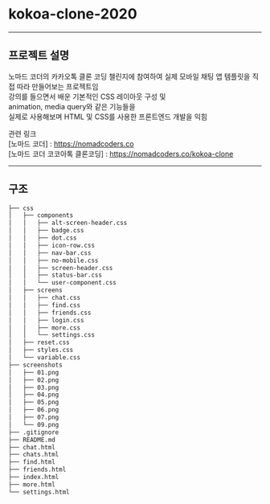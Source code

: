 # kokoa-clone-2020

-----------------------------------------------------------------------------
## 프로젝트 설명  
노마드 코더의 카카오톡 클론 코딩 챌린지에 참여하여 
실제 모바일 채팅 앱 템플릿을 직접 따라 만들어보는 프로젝트임   
강의를 들으면서 배운 기본적인 CSS 레이아웃 구성 및   
animation, media query와 같은 기능들을       
실제로 사용해보며 HTML 및 CSS를 사용한 프론트엔드 개발을 익힘   
        
        
관련 링크   
[노마드 코더] :  https://nomadcoders.co   
[노마드 코더 코코아톡 클론코딩] : https://nomadcoders.co/kokoa-clone  
  
  
-----------------------------------------------------------------------------
## 구조  

```bash
├── css
│   ├── components
│   │   ├── alt-screen-header.css
│   │   ├── badge.css
│   │   ├── dot.css
│   │   ├── icon-row.css
│   │   ├── nav-bar.css
│   │   ├── no-mobile.css
│   │   ├── screen-header.css
│   │   ├── status-bar.css
│   │   └── user-component.css
│   ├── screens
│   │   ├── chat.css
│   │   ├── find.css
│   │   ├── friends.css
│   │   ├── login.css
│   │   ├── more.css
│   │   └── settings.css
│   ├── reset.css
│   ├── styles.css
│   └── variable.css
├── screenshots
│   ├── 01.png
│   ├── 02.png
│   ├── 03.png
│   ├── 04.png
│   ├── 05.png
│   ├── 06.png
│   ├── 07.png
│   └── 09.png
├── .gitignore
├── README.md
├── chat.html
├── chats.html
├── find.html
├── friends.html
├── index.html
├── more.html
└── settings.html
